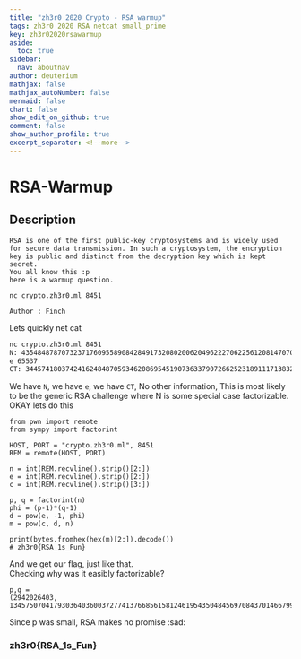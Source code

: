 ```yaml
---
title: "zh3r0 2020 Crypto - RSA warmup"
tags: zh3r0 2020 RSA netcat small_prime
key: zh3r02020rsawarmup
aside:
  toc: true
sidebar:
  nav: aboutnav
author: deuterium
mathjax: false
mathjax_autoNumber: false
mermaid: false
chart: false
show_edit_on_github: true
comment: false
show_author_profile: true
excerpt_separator: <!--more-->
---
```


# RSA-Warmup

## Description
```
RSA is one of the first public-key cryptosystems and is widely used for secure data transmission. In such a cryptosystem, the encryption key is public and distinct from the decryption key which is kept secret.
You all know this :p
here is a warmup question.

nc crypto.zh3r0.ml 8451

Author : Finch
```

Lets quickly net cat  
```bash
nc crypto.zh3r0.ml 8451
N: 435484878707323717609558908428491732080200620496222706225612081470705045338826568738839503441895810259829684805194635719585140773967024755976185135262187024552092814455723595911873136367728098843543576413761698077300341835156919036506196997741966308833553400592985253519980085783152705343962743180838960657525326043909
e 65537
CT: 344574180374241624848705934620869545190736337907266252318911171383290243897129862062313026831187186976704177305590626082499994500075570738182284039651256397437868001748970087145045390243038430722206063983740148183702626114632523965797127289304488799040619348710378056179517002039171315275774158768719676479442190241480
```

We have `N`, we have `e`, we have `CT`, No other information, This is most likely to be the generic RSA challenge where N is some special case factorizable. OKAY lets do this  

```
from pwn import remote
from sympy import factorint

HOST, PORT = "crypto.zh3r0.ml", 8451
REM = remote(HOST, PORT)

n = int(REM.recvline().strip()[2:])
e = int(REM.recvline().strip()[2:])
c = int(REM.recvline().strip()[3:])

p, q = factorint(n)
phi = (p-1)*(q-1)
d = pow(e, -1, phi)
m = pow(c, d, n)

print(bytes.fromhex(hex(m)[2:]).decode())
# zh3r0{RSA_1s_Fun}
```
And we get our flag, just like that.  
Checking why was it easibly factorizable?
```
p,q = 
(2942026403, 134575070417930364036003727741376685615812461954350484569708437014667994680713813781468183983386234011962070146684234011280627785955402931339880339689145836820522726630562036268896319664602063579145594582463191728917055827142635500611088623983035188866470062494891880603875253301899285045944864340088876075089)
```
Since p was small, RSA makes no promise :sad:

### zh3r0{RSA_1s_Fun}


